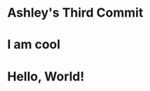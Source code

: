# Ashley's Third Commit
# I am cool
<!DOCTYPE html>
<html>
<body> 
<h1> Hello, World! </h1>
</body>
</html>